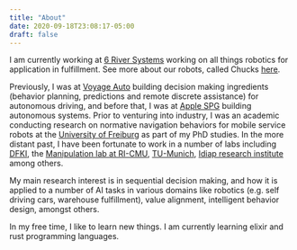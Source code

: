 ```yaml
---
title: "About"
date: 2020-09-18T23:08:17-05:00
draft: false
---
```


I am currently working at [6 River Systems](http://6river.com) working on all things robotics for application in fulfillment. See more about our robots, called Chucks [here](https://www.youtube.com/watch?v=Ll9Z18fMBu4).

Previously, I was at [Voyage Auto](http://voyage.auto) building decision making ingredients (behavior planning, predictions and remote discrete assistance) for autonomous driving, and before that, I was at [Apple SPG](https://www.apple.com) building autonomous systems. 
Prior to venturing into industry, I was an academic conducting research on normative navigation behaviors for mobile service robots at the [University of Freiburg](https://www.uni-freiburg.de) as part of my PhD studies.
In the more distant past, I have been fortunate to work in a number of labs including [DFKI](https://robotik.dfki-bremen.de/en/startpage.html), the [Manipulation lab at RI-CMU](https://www.ri.cmu.edu/robotics-area/manipulation-lab/), [TU-Munich](https://www.tum.de), [Idiap research institute](http://www.idiap.ch) among others.</p>

My main research interest is in sequential decision making, and how it is applied to a number of AI tasks in various domains like robotics (e.g. self driving cars, warehouse fulfillment), value alignment, intelligent behavior design, amongst others.

In my free time, I like to learn new things. I am currently learning elixir and rust programming languages.